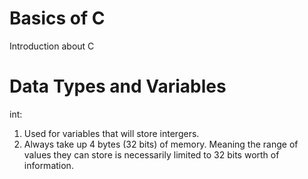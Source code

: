 # Basics of C 
 Introduction about C
# Data Types and Variables
int:
1. Used for variables that will store intergers.
2. Always take up 4 bytes (32 bits) of memory. Meaning the range of values they can store is necessarily limited to 32 bits worth of information.
